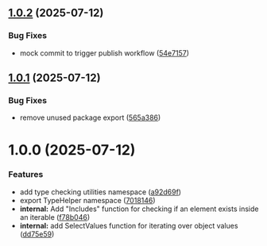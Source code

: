 ## [1.0.2](https://github.com/michironoaware/MichiTypeHelper/compare/v1.0.1...v1.0.2) (2025-07-12)


### Bug Fixes

* mock commit to trigger publish workflow ([54e7157](https://github.com/michironoaware/MichiTypeHelper/commit/54e71571a72389743f1359d94f906ec3fb2c22bd))

## [1.0.1](https://github.com/michironoaware/MichiTypeHelper/compare/v1.0.0...v1.0.1) (2025-07-12)


### Bug Fixes

* remove unused package export ([565a386](https://github.com/michironoaware/MichiTypeHelper/commit/565a3861c444b7046d6f791a1b463c10d825f49f))

# 1.0.0 (2025-07-12)

### Features

* add type checking utilities namespace ([a92d69f](https://github.com/michironoaware/MichiTypeHelper/commit/a92d69fe6045496cacf227ddb64fd989b6dd0c26))
* export TypeHelper namespace ([7018146](https://github.com/michironoaware/MichiTypeHelper/commit/70181462bf646976cdcf0cf1d136b5594fa896ab))
* **internal:** Add "Includes" function for checking if an element exists inside an iterable ([f78b046](https://github.com/michironoaware/MichiTypeHelper/commit/f78b0462e2c0a586d9d1246aa78567bcb5dd1de0))
* **internal:** add SelectValues function for iterating over object values ([dd75e59](https://github.com/michironoaware/MichiTypeHelper/commit/dd75e59970cc2d7819852af6ad3b3c33f62c4be1))
